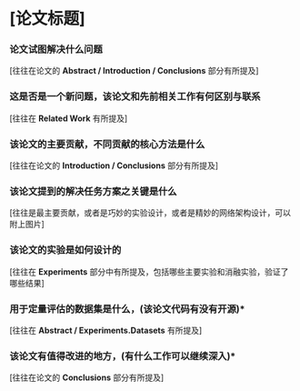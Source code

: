 # [论文标题]



### 论文试图解决什么问题

[往往在论文的 **Abstract / Introduction / Conclusions** 部分有所提及]



### 这是否是一个新问题，该论文和先前相关工作有何区别与联系

[往往在 **Related Work** 有所提及]



### 该论文的主要贡献，不同贡献的核心方法是什么

[往往在论文的 **Introduction / Conclusions** 部分有所提及]



### 该论文提到的解决任务方案之关键是什么

[往往是最主要贡献，或者是巧妙的实验设计，或者是精妙的网络架构设计，可以附上图片]



### 该论文的实验是如何设计的

[往往在 **Experiments** 部分中有所提及，包括哪些主要实验和消融实验，验证了哪些结果]



### 用于定量评估的数据集是什么，(该论文代码有没有开源)*

[往往在 **Abstract / Experiments.Datasets** 有所提及]



### 该论文有值得改进的地方，(有什么工作可以继续深入)*

[往往在论文的 **Conclusions** 部分有所提及]
